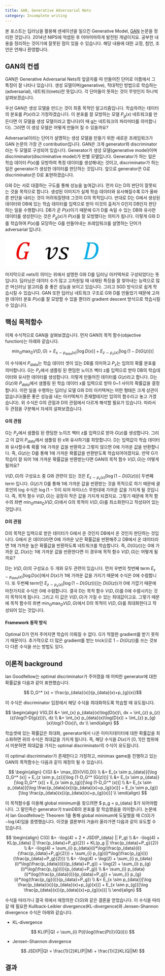 ```yaml
---
title: GAN, Generative Adversarial Nets
category: Incomplete writing
---
```


본 포스트는 딥러닝을 활용해 센세이션을 일으킨 Generative Model, [GAN](https://papers.nips.cc/paper/5423-generative-adversarial-nets.pdf) 논문을 정리한 것입니다.
2014년 NIPS에 억셉된 후 어마어마하게 발전된 개념이지요.
공부한 내용을 정리하는 것이기에 잘못된 점이 있을 수 있습니다.
해당 내용에 대한 교정, 첨언, 조언은 언제나 환영합니다.

## GAN의 컨셉

GAN은 Generative Adversarial Nets의 앞글자를 따 만들어진 단어로 이름에서 그 특징이 잘 나타나 있습니다.
생성 모델이며(generative), 적대적인 방법으로 학습하는(adversarial), 네트워크(nets)란 뜻입니다.
각 단어들이 뜻하는 것이 무엇인지 하나씩 살펴보겠습니다.

우선 GAN은 생성 모델을 만드는 것이 최종 목적인 알고리즘입니다.
학습하려는 데이터의 분포를 $P(x)$라고 가정하겠습니다.
이 분포를 잘 모방하는 모델 $P_g(x)$ 네트워크를 만든다면 이 모델을 생성 모델이라고 합니다(이 때 g는 네트워크의 파라미터를 의미합니다).
그러면 이 생성 모델은 어떻게 만들어 질 수 있을까요?

Adversarial이라는 단어가 설명하는 생성 모델을 만들기 위한 새로운 프레임워크가 GAN 논문의 가장 큰 contribution입니다.
GAN은 크게 generator와 discriminator라는 두 모델로 구성되어 있습니다.
Generator가 생성 모델(generative model)이며 discriminator(discriminative model)가 판별 모델입니다.
Generator가 하는 일은 학습 데이터 $P(x)$를 모방하여 특정 데이터를 생성해내는 것이고, discriminator가 하는 일은 generator가 생성한 데이터를 판단하는 것입니다.
앞으로 generator은 G로 discriminator은 D로 표현하겠습니다.

G와 D는 서로 대결하는 구도를 통해 성능을 높여갑니다.
먼저 G는 D의 판단이 잘못되는 것을 목적으로 합니다.
생성된 이미지가 실제 학습 데이터와 유사해질수록 D가 올바른 판단을 내리는 것이 어려워질텐데 그것이 G의 목적입니다.
반대로 D는 G에서 생성된 데이터와 DB에 있는 학습 데이터를 입력으로 받아 이것의 출처가 G인지 DB인지 판단하는 일을 수행합니다.
DB가 곧 $P(x)$이기 때문에 G가 D를 속일 수 있는 DB와 유사한 데이터를 생성한다는 것은 $P_g(x)$가 $P(x)$를 잘 모방했다는 의미가 됩니다.
이렇게 G와 D를 학습하여 $P(x)$를 모당하는 G를 만들어내는 프레임워크를 설명하는 단어가 adversarial 입니다.

![](/public/img/generative_adversarial_nets_figure1.JPG "Figure1 of generative adversarial nets")

마지막으로 nets의 의미는 위에서 설명한 G와 D를 딥러닝 아키텍쳐로 구성되었다는 뜻입니다.
딥러닝은 데이터 수가 많고 고차원일 때 내재된 특징을 잘 찾아내는 능력으로 많은 머신러닝 알고리즘 중 좋은 성능을 보이고 있습니다.
그리고 SGD 방식으로 쉽게 학습시킬 수 있습니다.
GAN 또한 딥러닝 네트워크 구조로 G와 D를 만들었기 때문에 고차원 데이터 분포 $P(x)$를 잘 모방할 수 있을 뿐더러 gradient descent 방식으로 학습시킬 수 있습니다.

## 핵심 목적함수

이제 수식적으로 GAN을 살펴보겠습니다.
먼저 GAN의 목적 함수(objective function)는 아래와 같습니다.

$$ \min_{G}\max_{D}{V(D,G)} = E_{x \sim p_{data}(x)}[\log D(x)] + E_{z \sim p_{z}(x)}[\log (1-D(G(z)))]$$

이 수식에서 $P_{data}$는 학습 데이터 셋이 있는 DB를 의미하고 $P_{z}$는 임의의 확률 분포를 의미합니다.
G는 $P_{z}$에서 샘플링 된 랜덤한 노이즈 벡터 z를 입력으로 받아 DB의 학습데이터와 유사한 데이터를 생성합니다.
이렇게 만들어진 데이터를 $G(z)$라고 합니다.
D는 $G(z)$와 $P_{data}$에서 샘플링 된 학습 데이터 x를 입력으로 받아 0~1 사이의 확률값을 결정합니다.
이런 일을 수행하는 딥러닝 모델 G와 D의 아키텍쳐는 어떤 형태든 크게 상관이 없습니다(물론 좋은 성능을 내는 아키텍쳐가 존재할테지만 임의의 함수라고 놓고 가겠습니다).
위 수식은 G의 관점과 D의 관점에서 다르게 해석할 필요가 있습니다.
따라서 두 관점을 구분해서 자세히 살펴보겠습니다.

#### G의 관점

G는 $P_{z}$에서 샘플링 된 랜덤한 노이즈 벡터 z를 입력으로 받아 $G(z)$를 생성합니다.
그리고 이 값이 $P_{data}$에서 샘플링 된 x와 유사하기를 희망합니다.
D는 입력값이 학습 데이터와 유사할수록 확률 1에 가까운 값을 반환하고 그렇지 않으면 0에 가까운 값을 반환합니다.
즉, $G(z)$는 D를 통해 1에 가까운 확률값을 반환받도록 학습되어야겠지요.
만약 G가 학습이 잘 되어 1에 가까운 확률값을 반환받는다면 GAN의 목적 함수 $V(D,G)$는 어떻게 될까요?

$V(D,G)$의 구성요소 중 G와 관련이 있는 것은 $E_{z \sim p_{z}(x)}[\log (1-D(G(z)))]$ 두번째 term 입니다.
$G(z)$가 D를 통해 1에 가까운 값을 반환받는 것을 목적으로 하기 때문에 괄호안의 log 수식은 $\log (1-1)$이 되어 마이너스 무한대에 가까운 값을 가지게 될 것입니다.
즉, 목적 함수 $V(D,G)$는 굉장히 작은 값을 가지게 되겠지요.
그렇기 때문에 목적 함수의 좌변 $\min_{G}\max_{D}{V(D,G)}$에서 G의 목적이 $V(D,G)$를 최소화한다고 작성되어 있는 것입니다.

#### D의 관점

D의 목적은 입력으로 받은 데이터가 G에서 온 것인지 DB에서 온 것인지 판단하는 것입니다.
G에서 온 데이터라면 0에 가까운 낮은 확률값을 반환해주고 DB에서 온 데이터라면 1에 가까운 높은 확률값을 반환하도록 네트워크를 학습합니다.
즉, $D(G(z))$는 0에 가까운 값, $D(x)$는 1에 가까운 값을 반환한다면 이 경우에 목적 함수 $V(D,G)$는 어떻게 될까요?

D는 $V(D,G)$의 구성요소 두 개와 모두 관련이 있습니다.
먼저 우변의 첫번째 term $E_{x \sim p_{data}(x)}[\log D(x)]$에서 $D(x)$가 1에 가까운 값을 가지기 때문에 수식은 0에 수렴합니다.
또 두번째 term인 $E_{z \sim p_{z}(x)}[\log (1-D(G(z)))]$는 $D(G(z))$가 0에 가깝기 때문에 마찬가지로 수식은 0에 수렴합니다.
결국 D는 목적 함수 $V(D,G)$를 0에 수렴시키는 것이 목적이게 됩니다.
그리고 이 값은 $V(D, G)$가 가질 수 있는 최대값이고요.
그렇기 때문에 목적 함수의 좌변 $\min_{G}\max_{D}{V(D,G)}$에서 D의 목적이 $V(D,G)$를 최대화한다고 작성되어 있는 것입니다.

#### Framework 동작 방식

Optimal D가 먼저 주어지면 학습이 이뤄질 수 없다.
G가 적절한 gradient를 받기 못하기 때문이다.
추가적으로 더 많은 gradient를 받는 trick으로 $1-D(G(z))$를 쓰는 것보다 다른 수식을 쓰는 방법도 있다.

## 이론적 background

Ian Goodfellow는 optimal discriminator가 주어졌을 때 어떠한 generator에 대한 확률값을 다음과 같이 표현했습니다.

$$ D_G^* (x) = \frac{p_{data}(x)}{p_{data}(x)+p_{g}(x)}$$

이 수식은 discriminator 입장에서 해당 수식을 최대화하도록 학습할 때 유도됩니다.

$$
\begin{align}
V(G,D) &= \int_{x} p_{data}(x)\log(D(x))\, dx + \int_{z} p_{z}(z)\log(1-D(g(z)))\, dz \\
&= \int_{x} p_{data}(x)\log(D(x)) + \int_{z} p_{g}(x)\log(1-D(x))\, dx \\
\end{align}
$$

학습셋에 있는 확률값은 최대화, generator에서 나온 이미지데이터에 대한 확률값을 최소화하면 위의 수식은 최대값을 가지게 됩니다.
즉, 해당 수식을 $D(x)$가 [0, 1]인 범위에서 미분하면 최대값을 가지는 optimal discriminator의 수식이 유도됩니다.

이 optimal discriminator가 존재한다고 가정하고, minimax game을 진행하고 있는 GAN의 목적함수는 다음과 같이 재정의 될 수 있습니다.

$$
\begin{align}
C(G) &= \max_{D}{V(G,D)} \\
&= E_{x \sim p_{data}}[\log D_G^* (x)] + E_{z \sim p_{z}}[\log (1-D_G^* (G(z)))] \\
&= E_{x \sim p_{data}}[\log D_G^* (x)] + E_{x \sim p_{g}}[\log (1-D_G^* (x))] \\
&= E_{x \sim p_{data}}[\log \frac{p_{data}(x)}{p_{data}(x)+p_{g}(x)}] + E_{x \sim p_{g}}[\log \frac{p_{data}(x)}{p_{data}(x)+p_{g}(x)}] \\
\end{align}
$$

이 목적함수를 이용해 global minimum을 찾으려면 $ p_g = p_{data} $가 되어야합니다.
그 말인즉슨 generator가 trainDB의 분포를 잘 학습했음을 의미합니다.
논문에서 Ian Goodfellow는 Theorem 1을 통해 global minimum에 도달했을 때 $C(G)$가 $-\log(4)$임을 증명했습니다.
이것을 결론부터 거슬러 올라가면 다음과 같이 유도할 수 있습니다.

$$
\begin{align}
C(G) &= -\log(4) + 2 * JSD(P_{data} || P_g) \\
&= -\log(4) + KL(p_{data} || \frac{p_{data}+P_g}{2}) + KL(p_g || \frac{p_{data}+P_g}{2}) \\
&= -\log(4) + \sum_{i} p_{data}(i)*\log(\frac{p_{data}(i)}{\frac{p_{data}+P_g}{2}}) + \sum_{i} p_{g}(i)*\log(\frac{p_{g}(i)}{\frac{p_{data}+P_g}{2}}) \\
&= -\log(4) + \log(2) + \sum_{i} p_{data}(i)*\log(\frac{p_{data}(i)}{p_{data}+P_g}) + \log(2) + \sum_{i} p_{g}(i)*\log(\frac{p_{g}(i)}{p_{data}+P_g}) \\
&= \sum_{i} p_{data}(i)*\log(\frac{p_{data}(i)}{p_{data}+P_g}) + \sum_{i} p_{g}(i)*\log(\frac{p_{g}(i)}{p_{data}+P_g}) \\
&= E_{x \sim p_{data}}[\log \frac{p_{data}(x)}{p_{data}(x)+p_{g}(x)}] + E_{x \sim p_{g}}[\log \frac{p_{data}(x)}{p_{data}(x)+p_{g}(x)}] \\
\end{align}
$$

수식을 따라가니 결국 위에서 재정의한 $C(G)$와 같은 결론을 얻었습니다.
이 수식을 따라갈 때 필요한 Kullback-Leibler divergence(KL-divergence)와 Jensen-Shannon divergence 수식은 아래와 같습니다.

- KL-divergence

$$ KL(P||Q) = \sum_{i} P(i)\log(\frac{P(i)}{Q(i)}) $$

- Jensen-Shannon divergence

$$ JSD(P||Q) = \frac{1}{2}KL(P||M) + \frac{1}{2}KL(Q||M) $$

## 결과

